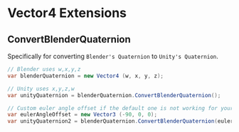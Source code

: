 # Vector4 Extensions
## ConvertBlenderQuaternion
Specifically for converting `Blender's Quaternion` to `Unity's Quaternion`.
```C#
// Blender uses w,x,y,z
var blenderQuaternion = new Vector4 (w, x, y, z);

// Unity uses x,y,z,w
var unityQuaternion = blenderQuaternion.ConvertBlenderQuaternion();

// Custom euler angle offset if the default one is not working for your case.
var eulerAngleOffset = new Vector3 (-90, 0, 0);
var unityQuaternion2 = blenderQuaternion.ConvertBlenderQuaternion(eulerAngleOffset);
```
